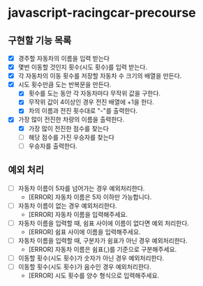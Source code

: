 # javascript-racingcar-precourse

## 구현할 기능 목록

- [x] 경주할 자동차의 이름을 입력 받는다
- [x] 몇번 이동할 것인지 횟수(시도 횟수)를 입력 받는다.
- [x] 각 자동차의 이동 횟수를 저장할 자동차 수 크기의 배열을 만든다.
- [x] 시도 횟수만큼 도는 반복문을 만든다.
  - [x] 횟수를 도는 동안 각 자동차마다 무작위 값을 구한다.
  - [x] 무작위 값이 4이상인 경우 전진 배열에 +1을 한다.
  - [x] 차의 이름과 전진 횟수대로 "-"를 출력한다.
- [x] 가장 많이 전진한 차량의 이름을 출력한다.
  - [x] 가장 많이 전진한 점수를 찾는다
  - [ ] 해당 점수를 가진 우승자를 찾는다
  - [ ] 우승자를 출력한다.

## 예외 처리

- [ ] 자동차 이름이 5자를 넘어가는 경우 예외처리한다.
  - [ERROR] 자동차 이름은 5자 이하만 가능합니다.
- [ ] 자동차 이름이 없는 경우 예외처리한다.
  - [ERROR] 자동차 이름을 입력해주세요.
- [ ] 자동차 이름을 입력할 때, 쉼표 사이에 이름이 없다면 예외 처리한다.
  - [ERROR] 쉼표 사이에 이름을 입력해주세요.
- [ ] 자동차 이름을 입력할 때, 구분자가 쉼표가 아닌 경우 예외처리한다.
  - [ERROR] 자동차 이름은 쉼표(,)를 기준으로 구분해주세요.
- [ ] 이동할 횟수(시도 횟수)가 숫자가 아닌 경우 예외처리한다.
- [ ] 이동할 횟수(시도 횟수)가 음수인 경우 예외처리한다.
  - [ERROR] 시도 횟수를 양수 형식으로 입력해주세요.
